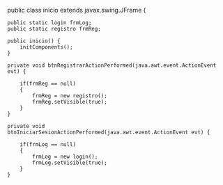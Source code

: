 
public class inicio extends javax.swing.JFrame {

    public static login frmLog;
    public static registro frmReg;
    
    public inicio() {
        initComponents();
    }
    
    private void btnRegistrarActionPerformed(java.awt.event.ActionEvent evt) {                                             
        
        if(frmReg == null)
        {
            frmReg = new registro();
            frmReg.setVisible(true);   
        }   
    }                                            

    private void btnIniciarSesionActionPerformed(java.awt.event.ActionEvent evt) {                                                 
        
        if(frmLog == null)
        {
            frmLog = new login();
            frmLog.setVisible(true);   
        }
    }

